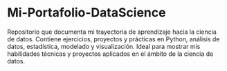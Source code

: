 # Mi-Portafolio-DataScience
Repositorio que documenta mi trayectoria de aprendizaje hacia la ciencia de datos. Contiene ejercicios, proyectos y prácticas en Python, análisis de datos, estadística, modelado y visualización. Ideal para mostrar mis habilidades técnicas y proyectos aplicados en el ámbito de la ciencia de datos.
